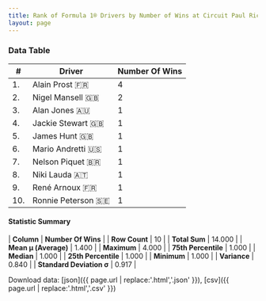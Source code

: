 ```yaml
---
title: Rank of Formula 1® Drivers by Number of Wins at Circuit Paul Ricard
layout: page
---
```


<canvas id="chart" width="400" height="180"></canvas>
<script>
var data = {
    "datasets": [
        {
            "backgroundColor": [
                "#9C8E8D",
                "#9C8E8D",
                "#9C8E8D",
                "#9C8E8D",
                "#9C8E8D",
                "#9C8E8D",
                "#9C8E8D",
                "#9C8E8D",
                "#9C8E8D",
                "#9C8E8D"
            ],
            "borderColor": [
                "#1D181E",
                "#1D181E",
                "#1D181E",
                "#1D181E",
                "#1D181E",
                "#1D181E",
                "#1D181E",
                "#1D181E",
                "#1D181E",
                "#1D181E"
            ],
            "borderWidth": 1,
            "data": [
                4.0,
                2.0,
                1.0,
                1.0,
                1.0,
                1.0,
                1.0,
                1.0,
                1.0,
                1.0
            ],
            "label": "Number Of Wins"
        }
    ],
    "labels": [
        "Alain Prost",
        "Nigel Mansell",
        "Alan Jones",
        "Jackie Stewart",
        "James Hunt",
        "Mario Andretti",
        "Nelson Piquet",
        "Niki Lauda",
        "René Arnoux",
        "Ronnie Peterson"
    ]
};
var options = {
  legend: {
    display: false
  },
  scales: {
    xAxes: [{
      ticks: {
        beginAtZero: true,
        maxRotation: 180,
        display: window.innerWidth > 800
      }
    }],
    yAxes: [{
      ticks: {
        beginAtZero: true
      }
    }]
  },
  onResize: function(chart, size) {
    chart.options.scales.xAxes[0].ticks.display = size.width > 800;
  }
};
var chart = new Chart("chart", {
    data: data,
    type: 'bar',
    options: options
});
</script>



### Data Table

| # | Driver | Number Of Wins |
|--|--|--|
| 1. | Alain Prost 🇫🇷 | 4 |
| 2. | Nigel Mansell 🇬🇧 | 2 |
| 3. | Alan Jones 🇦🇺 | 1 |
| 4. | Jackie Stewart 🇬🇧 | 1 |
| 5. | James Hunt 🇬🇧 | 1 |
| 6. | Mario Andretti 🇺🇸 | 1 |
| 7. | Nelson Piquet 🇧🇷 | 1 |
| 8. | Niki Lauda 🇦🇹 | 1 |
| 9. | René Arnoux 🇫🇷 | 1 |
| 10. | Ronnie Peterson 🇸🇪 | 1 |

#### Statistic Summary

| **Column** | **Number Of Wins** |
| **Row Count** | 10 |
| **Total Sum** | 14.000 |
| **Mean μ (Average)** | 1.400 |
| **Maximum** | 4.000 |
| **75th Percentile** | 1.000 |
| **Median** | 1.000 |
| **25th Percentile** | 1.000 |
| **Minimum** | 1.000 |
| **Variance** | 0.840 |
| **Standard Deviation σ** | 0.917 |

Download data: [json]({{ page.url | replace:'.html','.json' }}), [csv]({{ page.url | replace:'.html','.csv' }})
